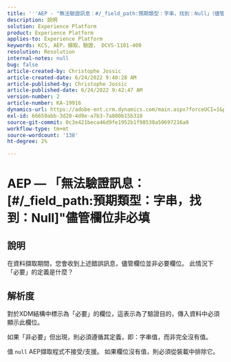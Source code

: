 ```yaml
---
title: '''AEP - "無法驗證訊息：#/_field_path:預期類型：字串，找到：Null」（儘管非必填欄位）'
description: 說明
solution: Experience Platform
product: Experience Platform
applies-to: Experience Platform
keywords: KCS, AEP，擷取，驗證， DCVS-1101-400
resolution: Resolution
internal-notes: null
bug: false
article-created-by: Christophe Jossic
article-created-date: 6/24/2022 9:40:28 AM
article-published-by: Christophe Jossic
article-published-date: 6/24/2022 9:42:47 AM
version-number: 2
article-number: KA-19916
dynamics-url: https://adobe-ent.crm.dynamics.com/main.aspx?forceUCI=1&pagetype=entityrecord&etn=knowledgearticle&id=93e32fab-a1f3-ec11-bb3d-6045bd01565f
exl-id: 66659abb-3d20-4d9e-a7b3-7a800b15b318
source-git-commit: 0c3e421beca46d9fe1952b1f98538a50697216a0
workflow-type: tm+mt
source-wordcount: '138'
ht-degree: 2%

---
```


# AEP — 「無法驗證訊息： [#/_field_path:預期類型：字串，找到：Null]&quot;儘管欄位非必填

## 說明

在資料擷取期間，您會收到上述錯誤訊息，儘管欄位並非必要欄位。 此情況下「必要」的定義是什麼？

## 解析度


對於XDM結構中標示為「必要」的欄位，這表示為了驗證目的，傳入資料中必須顯示此欄位。

如果「非必要」但出現，則必須遵循其定義，即：字串值，而非完全沒有值。



值 `null` AEP擷取程式不接受/支援。 如果欄位沒有值，則必須從裝載中排除它。
